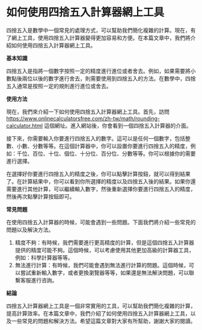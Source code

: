 如何使用四捨五入計算器網上工具
===============

四捨五入是數學中一個常見的處理方式，可以幫助我們簡化複雜的計算。現在，有了網上工具，使用四捨五入計算器變得更加容易和方便。在本篇文章中，我們將介紹如何使用四捨五入計算器網上工具。

**基本知識**

四捨五入是指將一個數字按照一定的精度進行進位或者舍去。例如，如果需要將小數點後兩位以後的數字進行舍去，則需要使用到四捨五入的方法。在數學中，四捨五入通常是按照一定的規則進行進位或舍去。

**使用方法**

現在，我們來介紹一下如何使用四捨五入計算器網上工具。首先，訪問 <https://www.onlinecalculatorsfree.com/zh-tw/math/rounding-calculator.html> 這個網址。進入網站後，你會看到一個四捨五入計算器的介面。

接下來，你需要輸入你要進行四捨五入的數字。這可以是任何一個數字，包括整數、小數、分數等等。在這個計算器中，你可以設置你要進行四捨五入的精度，例如：千位、百位、十位、個位、十分位、百分位、分數等等。你可以根據你的需要進行選擇。

在選擇好你要進行四捨五入的精度之後，你可以點擊計算按鈕，就可以得到結果了。在計算結果中，你可以看到你所選擇的精度以及四捨五入後的結果。如果你還需要進行其他計算，可以繼續輸入數字，然後重新選擇你要進行四捨五入的精度，然後再次點擊計算按鈕即可。

**常見問題**

在使用四捨五入計算器的時候，可能會遇到一些問題。下面我們將介紹一些常見的問題以及解決方法。

1. 精度不夠：有時候，我們需要進行更高精度的計算，但是這個四捨五入計算器提供的精度可能不夠。這個時候，可以考慮使用其他更加高級的計算器工具，例如：科學計算器等等。
2. 無法進行計算：有時候，我們可能會遇到無法進行計算的問題。這個時候，可以嘗試重新輸入數字，或者更換瀏覽器等等，如果還是無法解決問題，可以聯繫客服進行咨詢。

**結論**

四捨五入計算器網上工具是一個非常實用的工具，可以幫助我們簡化複雜的計算，提高計算效率。在本篇文章中，我們介紹了如何使用四捨五入計算器網上工具，以及一些常見的問題和解決方法。希望這篇文章對大家有所幫助，謝謝大家的閱讀。